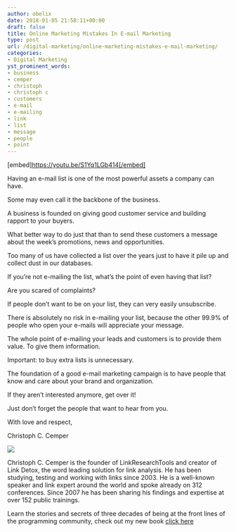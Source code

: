 ```yaml
---
author: obelix
date: 2018-01-05 21:58:11+00:00
draft: false
title: Online Marketing Mistakes In E-mail Marketing
type: post
url: /digital-marketing/online-marketing-mistakes-e-mail-marketing/
categories:
- Digital Marketing
yst_prominent_words:
- business
- cemper
- christoph
- christoph c
- customers
- e-mail
- e-mailing
- link
- list
- message
- people
- point
---
```


[embed]https://youtu.be/S1Yq1LGb414[/embed]

Having an e-mail list is one of the most powerful assets a company can have.

Some may even call it the backbone of the business.

A business is founded on giving good customer service and building rapport to your buyers.

What better way to do just that than to send these customers a message about the week’s promotions, news and opportunities.

Too many of us have collected a list over the years just to have it pile up and collect dust in our databases.

If you’re not e-mailing the list, what’s the point of even having that list?

Are you scared of complaints?

If people don’t want to be on your list, they can very easily unsubscribe.

There is absolutely no risk in e-mailing your list, because the other 99.9% of people who open your e-mails will appreciate your message.

The whole point of e-mailing your leads and customers is to provide them value. To give them information.

Important: to buy extra lists is unnecessary.

The foundation of a good e-mail marketing campaign is to have people that know and care about your brand and organization.

If they aren’t interested anymore, get over it!

Just don’t forget the people that want to hear from you.

With love and respect,

Christoph C. Cemper


![](https://www.christophcemper.com/wp-content/uploads/2018/01/img_5a4ff23f19987.png)



Christoph C. Cemper is the founder of LinkResearchTools and creator of Link Detox, the word leading solution for link analysis. He has been studying, testing and working with links since 2003. He is a well-known speaker and link expert around the world and spoke already on 312 conferences. Since 2007 he has been sharing his findings and expertise at over 152 public trainings.

Learn the stories and secrets of three decades of being at the front lines of the programming community, check out my new book [click here](http://cemper.co/bookbl014)
